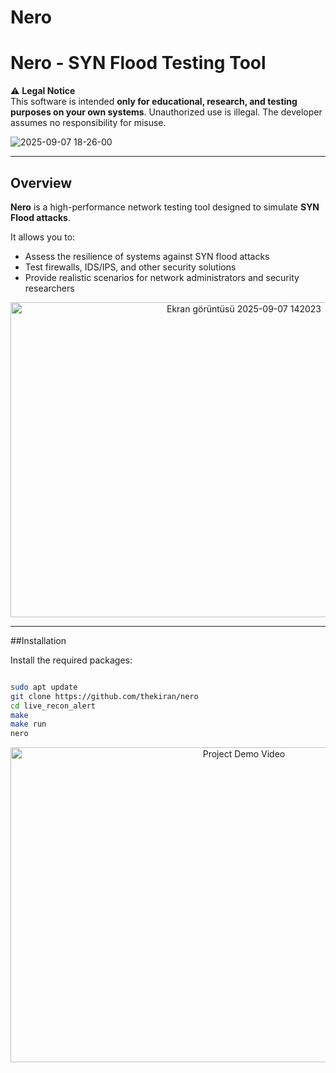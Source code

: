 # Nero

# Nero - SYN Flood Testing Tool

⚠️ **Legal Notice**  
This software is intended **only for educational, research, and testing purposes on your own systems**. Unauthorized use is illegal. The developer assumes no responsibility for misuse.

![2025-09-07 18-26-00](https://github.com/user-attachments/assets/270e73c3-a231-474a-a812-7a5dba635084)

---

## Overview
**Nero** is a high-performance network testing tool designed to simulate **SYN Flood attacks**.  

It allows you to:
- Assess the resilience of systems against SYN flood attacks  
- Test firewalls, IDS/IPS, and other security solutions  
- Provide realistic scenarios for network administrators and security researchers  

<div align="center">
  <img src="https://github.com/user-attachments/assets/60ef735b-c908-48c2-a8c1-99245a935e03" width="731" height="504" alt="Ekran görüntüsü 2025-09-07 142023" />
</div>

---

##Installation

Install the required packages:

```bash

sudo apt update
git clone https://github.com/thekiran/nero
cd live_recon_alert
make
make run
nero
```


<div align="center">
  <a href="https://www.youtube.com/watch?v=2HGtMkmqwpU">
    <img src="https://img.youtube.com/vi/2HGtMkmqwpU/0.jpg" width="731" height="504" alt="Project Demo Video" />
  </a>
</div>
